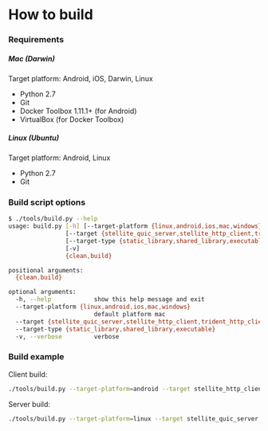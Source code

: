 # How to build

### Requirements

##### Mac (Darwin)
Target platform: Android, iOS, Darwin, Linux
* Python 2.7
* Git
* Docker Toolbox 1.11.1+ (for Android)
* VirtualBox (for Docker Toolbox)

##### Linux (Ubuntu)
Target platform: Android, Linux
* Python 2.7
* Git

### Build script options

```bash
$ ./tools/build.py --help
usage: build.py [-h] [--target-platform {linux,android,ios,mac,windows}]
                [--target {stellite_quic_server,stellite_http_client,trident_http_client,client_binder}]
                [--target-type {static_library,shared_library,executable}]
                [-v]
                {clean,build}

positional arguments:
  {clean,build}

optional arguments:
  -h, --help            show this help message and exit
  --target-platform {linux,android,ios,mac,windows}
                        default platform mac
  --target {stellite_quic_server,stellite_http_client,trident_http_client,client_binder}
  --target-type {static_library,shared_library,executable}
  -v, --verbose         verbose
```

### Build example

Client build:
```bash
./tools/build.py --target-platform=android --target stellite_http_client build
```

Server build:
```bash
./tools/build.py --target-platform=linux --target stellite_quic_server build
```
